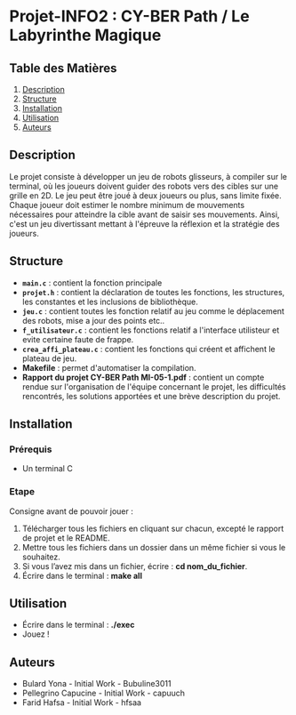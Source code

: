 # Projet-INFO2 : CY-BER Path / Le Labyrinthe Magique
## Table des Matières
1. [Description](#description)
2. [Structure](#structure)
3. [Installation](#installation)
4. [Utilisation](#utilisation)
6. [Auteurs](#auteurs)

## Description 

Le projet consiste à  développer un jeu de robots glisseurs, à compiler sur le terminal, où les joueurs doivent guider des robots vers des cibles sur une grille en 2D. Le jeu peut être joué à deux joueurs ou plus, sans limite fixée. Chaque joueur doit estimer le nombre minimum de mouvements nécessaires pour atteindre la cible avant de saisir ses mouvements. Ainsi, c'est un jeu divertissant mettant à l'épreuve la réflexion et la stratégie des joueurs.

## Structure 

- **`main.c`** : contient la fonction principale
- **`projet.h`** : contient la déclaration de toutes les fonctions, les structures, les constantes et les inclusions de bibliothèque.
- **`jeu.c`** : contient toutes les fonction relatif au jeu comme le déplacement des robots, mise a jour des points etc..
- **`f_utilisateur.c`** : contient les fonctions relatif a l'interface utilisteur et evite certaine faute de frappe.
- **`crea_affi_plateau.c`** : contient les fonctions qui créent et affichent le plateau de jeu.
- **Makefile** : permet d'automatiser la compilation.
- **Rapport du projet CY-BER Path MI-05-1.pdf** : contient un compte rendue sur l'organisation de l'équipe concernant le projet, les difficultés rencontrés, les solutions apportées et une brève description du projet.

## Installation 
### Prérequis 
- Un terminal C
### Etape 
Consigne avant de pouvoir jouer : 
1. Télécharger tous les fichiers en cliquant sur chacun, excepté le rapport de projet et le README.
2. Mettre  tous les fichiers dans un dossier dans un même fichier si vous le souhaitez.
3. Si vous l’avez mis dans un fichier, écrire : **cd nom_du_fichier**.
4. Écrire dans le terminal : **make all**

## Utilisation 

- Écrire dans le terminal : **./exec**
- Jouez !

## Auteurs
- Bulard Yona - Initial Work - Bubuline3011
- Pellegrino Capucine - Initial Work - capuuch
- Farid Hafsa - Initial Work - hfsaa

